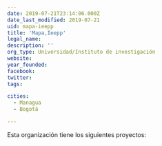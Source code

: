 ```yaml
---
date: 2019-07-21T23:14:06.000Z
date_last_modified: 2019-07-21
uid: mapa-ieepp
title: 'Mapa,Ieepp'
legal_name: 
description: ''
org_type: Universidad/Instituto de investigación
website: 
year_founded: 
facebook: 
twitter: 
tags:

cities: 
  - Managua
  - Bogotá

---
```


Esta organización tiene los siguientes proyectos:


